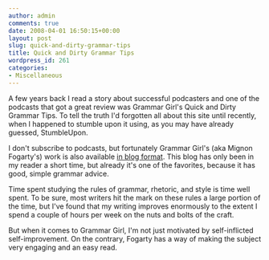 ```yaml
---
author: admin
comments: true
date: 2008-04-01 16:50:15+00:00
layout: post
slug: quick-and-dirty-grammar-tips
title: Quick and Dirty Grammar Tips
wordpress_id: 261
categories:
- Miscellaneous
---
```


A few years back I read a story about successful podcasters and one of the podcasts that got a great review was Grammar Girl's Quick and Dirty Grammar Tips. To tell the truth I'd forgotten all about this site until recently, when I happened to stumble upon it using, as you may have already guessed, StumbleUpon.

I don't subscribe to podcasts, but fortunately Grammar Girl's (aka Mignon Fogarty's) work is also available [in blog format](http://grammar.quickanddirtytips.com/default.aspx). This blog has only been in my reader a short time, but already it's one of the favorites, because it has good, simple grammar advice.

Time spent studying the rules of grammar, rhetoric, and style is time well spent. To be sure, most writers hit the mark on these rules a large portion of the time, but I've found that my writing improves enormously to the extent I spend a couple of hours per week on the nuts and bolts of the craft.

But when it comes to Grammar Girl, I'm not just motivated by self-inflicted self-improvement. On the contrary, Fogarty has a way of making the subject very engaging and an easy read.
